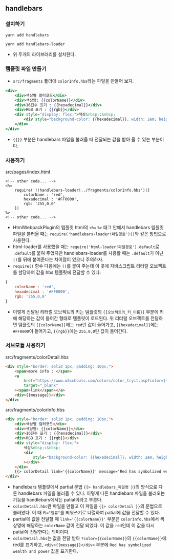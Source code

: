 ## handlebars

### 설치하기

```
yarn add handlebars
```

```
yarn add handlebars-loader
```

-   위 두개의 라이브러리를 설치한다.

### 템플릿 파일 만들기

-   `src/fragments` 폴더에 `colorInfo.hbs`라는 파일을 만들어 보자.

```hbs
<div>
    <div>색상별 컬러코드</div>
    <div>색상명: {{colorName}}</div>
    <div>16진수 표기 : {{hexadecimal}}</div>
    <div>RGB 표기 : {{rgb}}</div>
    <div style="display: flex;">색상&nbsp;:&nbsp;
        <div style="background-color: {{hexadecimal}}; width: 2em; height: 2em;" ></div>
    </div>
</div>
```

-   `{{}}` 부분은 handlebars 파일을 불러올 때 전달되는 값을 받아 올 수 있는 부분이다.

### 사용하기

src/pages/index.html

```
<!-- other code... -->
<%=
    require('!!handlebars-loader!../fragments/colorInfo.hbs')({
        colorName : 'red',
        hexadecimal : '#FF0000',
        rgb: '255,0,0'
    })
%>
<!-- other code... -->
```

-   HtmlWebpackPlugin의 텝플릿 html의 `<%=` `%>` 태그 안에서 handlebars 템플릿 파일을 불러올 때는 `require('handlebars-loader!파일경로')()`와 같은 방법으로 사용한다.
-   html-loader를 사용했을 때는 `require('html-loader!파일경로').default`로 `.default`를 붙여 주었지만 handlebars-loader를 사용할 때는 `.default`가 아닌 `()`를 뒤에 붙여준다는 차이점이 있으니 주의하자.
-   `require()` 함수 다음에는 `()`를 붙여 주는데 이 곳에 자바스크립트 리터럴 오브젝트를 할당하여 값을 hbs 템플릿에 전달할 수 있다.

```js
{
    colorName : 'red',
    hexadecimal : '#FF0000',
    rgb: '255,0,0'
}
```

-   이렇게 전달된 리터럴 오브젝트의 키는 템플릿의 `{{오브젝트의_키_이름}}` 부분에 키에 해당하는 값이 들어간 형태로 템플릿이 로드된다. 위 리터럴 오브젝트를 전달하면 템플릿의 `{{colorName}}`에는 `red`란 값이 들어가고, `{{hexadecimal}}`에는 `#FF0000`이 들어가고, `{{rgb}}`에는 `255,0,0`란 값이 들어간다.

### 서브모듈 사용하기

src/fragments/colorDetail.hbs

```html
<div style="border: solid 1px; padding: 10px;">
    <span>more info : </span>
    <a
        href="https://www.w3schools.com/colors/color_tryit.asp?color={{colorName}}"
        target="_blank"
    ><span>link</span></a>
    <div>{{message}}</div>
</div>
```

src/fragments/colorInfo.hbs

```html
<div style="border: solid 1px; padding: 10px;">
    <div>색상별 컬러코드</div>
    <div>색상명: {{colorName}}</div>
    <div>16진수 표기 : {{hexadecimal}}</div>
    <div>RGB 표기 : {{rgb}}</div>
    <div style="display: flex;">
        색상&nbsp;:&nbsp;
        <div
            style="background-color: {{hexadecimal}}; width: 2em; height: 2em;"
        ></div>
    </div>
    {{> colorDetail link='{{colorName}}' message='Red has symbolized wealth and power'}}
</div>
```

-   handlebars 템플릿에서 partial 문법 `{{> handlebars_파일명 }}`의 방식으로 다른 handlebars 파일을 불러올 수 있다. 이렇게 다른 handlebars 파일을 불러오는 기능을 handlebars에서는 patial이라고 부른다.
-   `colorDetail.hbs`란 파일을 만들고 이 파일을 `{{> colorDetail }}`의 문법으로 불러왔다. 이 때 `키="벨류"`를 띄워쓰기로 나열하여 patial에 값을 전달할 수 있다.
-   partial에 값을 전달할 때 `link='{{colorName}}'` 부분은 `colorInfo.hbs`에서 색상명에 해당하는 `colorName` 값이 전달 되었다. 이 값을 `red`인데 이 값을 다시 patial에 전달한다는 의미이다.
-   `colorDetail.hbs`는 값을 전달 받아 `?color={{colorName}}`의 `{{colorName}}`에 red를 표기하고, `<div>{{message}}</div>` 부분에 `Red has symbolized wealth and power` 값을 표기한다.
